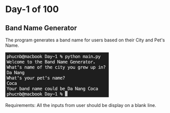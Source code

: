 # Day-1 of 100
## Band Name Generator
The program generates a band name for users based on their City and Pet's Name.

![screenshot](day1.png)

Requirements: All the inputs from user should be display on a blank line.
